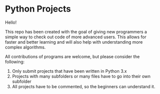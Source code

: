 # Python Projects

Hello!

This repo has been created with the goal of giving new programmers a simple way to check out code of more advanced users. This allows for faster and better learning and will also help with understanding more complex algorithms. 

All contributions of programs are welcome, but please consider the following:
1. Only submit projects that have been written in Python 3.x
2. Projects with many subfolders or many files have to go into their own subfolder
3. All projects have to be commented, so the beginners can understand it.

